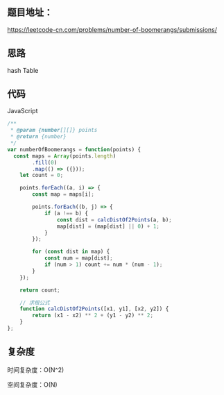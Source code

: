 ## 题目地址：

https://leetcode-cn.com/problems/number-of-boomerangs/submissions/



## 思路

hash Table



## 代码

JavaScript

```javascript
/**
 * @param {number[][]} points
 * @return {number}
 */
var numberOfBoomerangs = function(points) {
  const maps = Array(points.length)
        .fill(0)
        .map(() => ({}));
    let count = 0;

    points.forEach((a, i) => {
        const map = maps[i];

        points.forEach((b, j) => {
            if (a !== b) {
                const dist = calcDistOf2Points(a, b);
                map[dist] = (map[dist] || 0) + 1;
            }
        });

        for (const dist in map) {
            const num = map[dist];
            if (num > 1) count += num * (num - 1);
        }
    });

    return count;

    // 求根公式
    function calcDistOf2Points([x1, y1], [x2, y2]) {
        return (x1 - x2) ** 2 + (y1 - y2) ** 2;
    }
};
```



## 复杂度

时间复杂度：O(N^2)

空间复杂度：O(N)

